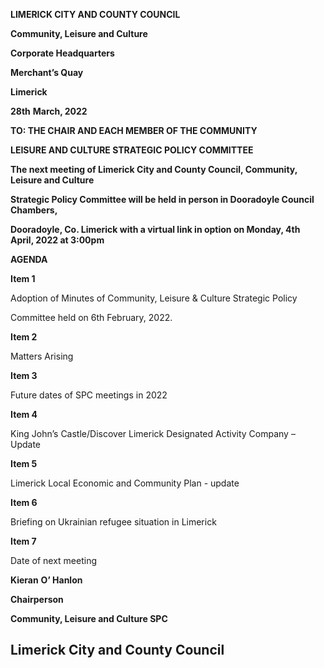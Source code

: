 **LIMERICK CITY AND COUNTY COUNCIL**

**Community, Leisure and Culture**

**Corporate Headquarters**

**Merchant’s Quay**

**Limerick**

**28th** **March, 2022**

**TO: THE CHAIR AND EACH MEMBER OF THE COMMUNITY**

**LEISURE AND CULTURE STRATEGIC POLICY COMMITTEE**

**The next meeting of Limerick City and County Council, Community, Leisure and Culture**

**Strategic Policy Committee will be held in person in Dooradoyle Council Chambers,**

**Dooradoyle, Co. Limerick with a virtual link in option on Monday, 4th** **April, 2022 at 3:00pm**

**AGENDA**

**Item 1**

Adoption of Minutes of Community, Leisure & Culture Strategic Policy

Committee held on 6th February, 2022.

**Item 2**

Matters Arising

**Item 3**

Future dates of SPC meetings in 2022

**Item 4**

King John’s Castle/Discover Limerick Designated Activity Company – Update

**Item 5**

Limerick Local Economic and Community Plan - update

**Item 6**

Briefing on Ukrainian refugee situation in Limerick

**Item 7**

Date of next meeting

**Kieran** **O’ Hanlon**

**Chairperson**

**Community, Leisure and Culture SPC**

**Limerick City and County Council**
---
